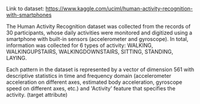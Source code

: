 Link to dataset:
https://www.kaggle.com/uciml/human-activity-recognition-with-smartphones

The Human Activity Recognition dataset was collected from the records of 30 participants, whose daily activities were monitored and digitized using a smartphone with built-in sensors (accelerometer and gyroscope). In total, information was collected for 6 types of activity: WALKING, WALKINGUPSTAIRS, WALKINGDOWNSTAIRS, SITTING, STANDING, LAYING.

Each pattern in the dataset is represented by a vector of dimension 561 with descriptive statistics in time and frequency domain (accelerometer acceleration on different axes, estimated body acceleration, gyroscope speed on different axes, etc.) and 'Activity' feature that specifies the activity. (target attribute)